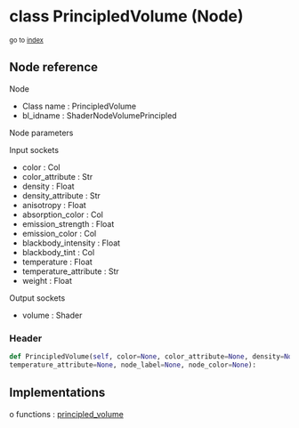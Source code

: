 # class PrincipledVolume (Node)

<sub>go to [index](/docs/index.md)</sub>

## Node reference

Node
 - Class name : PrincipledVolume
 - bl_idname : ShaderNodeVolumePrincipled

Node parameters

Input sockets
 - color : Col
 - color_attribute : Str
 - density : Float
 - density_attribute : Str
 - anisotropy : Float
 - absorption_color : Col
 - emission_strength : Float
 - emission_color : Col
 - blackbody_intensity : Float
 - blackbody_tint : Col
 - temperature : Float
 - temperature_attribute : Str
 - weight : Float

Output sockets
 - volume : Shader

### Header

``` python
def PrincipledVolume(self, color=None, color_attribute=None, density=None, density_attribute=None, anisotropy=None, absorption_color=None, emission_strength=None, emission_color=None, blackbody_intensity=None, blackbody_tint=None, temperature=None,
temperature_attribute=None, node_label=None, node_color=None):
```

## Implementations

o functions : [principled_volume](/docs/Shader_classes/principled_volume.md)

